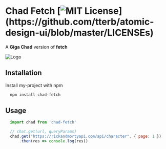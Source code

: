 # Chad Fetch [![MIT License](https://img.shields.io/apm/l/atomic-design-ui.svg?)](https://github.com/tterb/atomic-design-ui/blob/master/LICENSEs)

A **Giga Chad** version of **fetch**


![Logo](https://cdn3.emoji.gg/emojis/8748_gigachad.png)

## Installation

Install my-project with npm

```bash
  npm install chad-fetch
```

## Usage

```javascript
  import chad from 'chad-fetch'

  // chat.get(url, queryParams)
  chad.get("https://rickandmortyapi.com/api/character", { page: 1 })
      .then(res => console.log(res))
```
